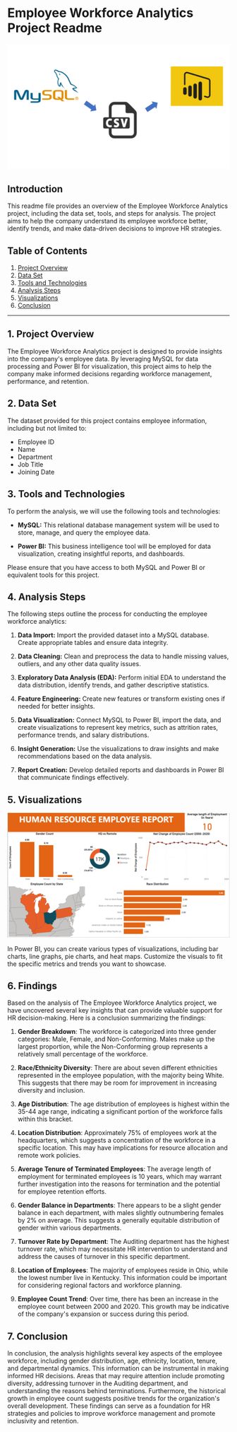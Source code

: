 # Employee Workforce Analytics Project Readme

![framework](images/framework.png)

## Introduction

This readme file provides an overview of the Employee Workforce Analytics project, including the data set, tools, and steps for analysis. The project aims to help the company understand its employee workforce better, identify trends, and make data-driven decisions to improve HR strategies.

## Table of Contents

1. [Project Overview](#project-overview)
2. [Data Set](#data-set)
3. [Tools and Technologies](#tools-and-technologies)
4. [Analysis Steps](#analysis-steps)
5. [Visualizations](#visualizations)
6. [Conclusion](#conclusion)
   

---

## 1. Project Overview

The Employee Workforce Analytics project is designed to provide insights into the company's employee data. By leveraging MySQL for data processing and Power BI for visualization, this project aims to help the company make informed decisions regarding workforce management, performance, and retention.

## 2. Data Set

The dataset provided for this project contains employee information, including but not limited to:

- Employee ID
- Name
- Department
- Job Title
- Joining Date
  
## 3. Tools and Technologies

To perform the analysis, we will use the following tools and technologies:

- **MySQL:** This relational database management system will be used to store, manage, and query the employee data.

- **Power BI:** This business intelligence tool will be employed for data visualization, creating insightful reports, and dashboards.

Please ensure that you have access to both MySQL and Power BI or equivalent tools for this project.

## 4. Analysis Steps

The following steps outline the process for conducting the employee workforce analytics:

1. **Data Import:** Import the provided dataset into a MySQL database. Create appropriate tables and ensure data integrity.

2. **Data Cleaning:** Clean and preprocess the data to handle missing values, outliers, and any other data quality issues.

3. **Exploratory Data Analysis (EDA):** Perform initial EDA to understand the data distribution, identify trends, and gather descriptive statistics.

4. **Feature Engineering:** Create new features or transform existing ones if needed for better insights.

5. **Data Visualization:** Connect MySQL to Power BI, import the data, and create visualizations to represent key metrics, such as attrition rates, performance trends, and salary distributions.

6. **Insight Generation:** Use the visualizations to draw insights and make recommendations based on the data analysis.

7. **Report Creation:** Develop detailed reports and dashboards in Power BI that communicate findings effectively.

## 5. Visualizations

![Dashboard](images/Dashboard.png)

In Power BI, you can create various types of visualizations, including bar charts, line graphs, pie charts, and heat maps. Customize the visuals to fit the specific metrics and trends you want to showcase.

## 6. Findings

Based on the analysis of The Employee Workforce Analytics project, we have uncovered several key insights that can provide valuable support for HR decision-making. Here is a conclusion summarizing the findings:

1. **Gender Breakdown**: The workforce is categorized into three gender categories: Male, Female, and Non-Conforming. Males make up the largest proportion, while the Non-Conforming group represents a relatively small percentage of the workforce.

2. **Race/Ethnicity Diversity**: There are about seven different ethnicities represented in the employee population, with the majority being White. This suggests that there may be room for improvement in increasing diversity and inclusion.

3. **Age Distribution**: The age distribution of employees is highest within the 35-44 age range, indicating a significant portion of the workforce falls within this bracket.

4. **Location Distribution**: Approximately 75% of employees work at the headquarters, which suggests a concentration of the workforce in a specific location. This may have implications for resource allocation and remote work policies.

5. **Average Tenure of Terminated Employees**: The average length of employment for terminated employees is 10 years, which may warrant further investigation into the reasons for termination and the potential for employee retention efforts.

6. **Gender Balance in Departments**: There appears to be a slight gender balance in each department, with males slightly outnumbering females by 2% on average. This suggests a generally equitable distribution of gender within various departments.

7. **Turnover Rate by Department**: The Auditing department has the highest turnover rate, which may necessitate HR intervention to understand and address the causes of turnover in this specific department.

8. **Location of Employees**: The majority of employees reside in Ohio, while the lowest number live in Kentucky. This information could be important for considering regional factors and workforce planning.

9. **Employee Count Trend**: Over time, there has been an increase in the employee count between 2000 and 2020. This growth may be indicative of the company's expansion or success during this period.

## 7. Conclusion

In conclusion, the analysis highlights several key aspects of the employee workforce, including gender distribution, age, ethnicity, location, tenure, and departmental dynamics. This information can be instrumental in making informed HR decisions. Areas that may require attention include promoting diversity, addressing turnover in the Auditing department, and understanding the reasons behind terminations. Furthermore, the historical growth in employee count suggests positive trends for the organization's overall development. These findings can serve as a foundation for HR strategies and policies to improve workforce management and promote inclusivity and retention.
